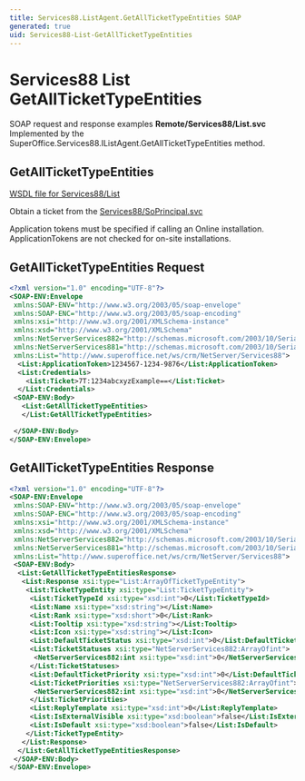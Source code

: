 ```yaml
---
title: Services88.ListAgent.GetAllTicketTypeEntities SOAP
generated: true
uid: Services88-List-GetAllTicketTypeEntities
---
```


# Services88 List GetAllTicketTypeEntities

SOAP request and response examples **Remote/Services88/List.svc**
Implemented by the <see cref="M:SuperOffice.Services88.IListAgent.GetAllTicketTypeEntities">SuperOffice.Services88.IListAgent.GetAllTicketTypeEntities</see> method.

## GetAllTicketTypeEntities





[WSDL file for Services88/List](../Services88-List.md)

Obtain a ticket from the [Services88/SoPrincipal.svc](../SoPrincipal/index.md)

Application tokens must be specified if calling an Online installation. ApplicationTokens are not checked for on-site installations.

## GetAllTicketTypeEntities Request

```xml
<?xml version="1.0" encoding="UTF-8"?>
<SOAP-ENV:Envelope
 xmlns:SOAP-ENV="http://www.w3.org/2003/05/soap-envelope"
 xmlns:SOAP-ENC="http://www.w3.org/2003/05/soap-encoding"
 xmlns:xsi="http://www.w3.org/2001/XMLSchema-instance"
 xmlns:xsd="http://www.w3.org/2001/XMLSchema"
 xmlns:NetServerServices882="http://schemas.microsoft.com/2003/10/Serialization/Arrays"
 xmlns:NetServerServices881="http://schemas.microsoft.com/2003/10/Serialization/"
 xmlns:List="http://www.superoffice.net/ws/crm/NetServer/Services88">
  <List:ApplicationToken>1234567-1234-9876</List:ApplicationToken>
  <List:Credentials>
    <List:Ticket>7T:1234abcxyzExample==</List:Ticket>
  </List:Credentials>
 <SOAP-ENV:Body>
   <List:GetAllTicketTypeEntities>
   </List:GetAllTicketTypeEntities>

 </SOAP-ENV:Body>
</SOAP-ENV:Envelope>

```


## GetAllTicketTypeEntities Response

```xml
<?xml version="1.0" encoding="UTF-8"?>
<SOAP-ENV:Envelope
 xmlns:SOAP-ENV="http://www.w3.org/2003/05/soap-envelope"
 xmlns:SOAP-ENC="http://www.w3.org/2003/05/soap-encoding"
 xmlns:xsi="http://www.w3.org/2001/XMLSchema-instance"
 xmlns:xsd="http://www.w3.org/2001/XMLSchema"
 xmlns:NetServerServices882="http://schemas.microsoft.com/2003/10/Serialization/Arrays"
 xmlns:NetServerServices881="http://schemas.microsoft.com/2003/10/Serialization/"
 xmlns:List="http://www.superoffice.net/ws/crm/NetServer/Services88">
 <SOAP-ENV:Body>
  <List:GetAllTicketTypeEntitiesResponse>
   <List:Response xsi:type="List:ArrayOfTicketTypeEntity">
    <List:TicketTypeEntity xsi:type="List:TicketTypeEntity">
     <List:TicketTypeId xsi:type="xsd:int">0</List:TicketTypeId>
     <List:Name xsi:type="xsd:string"></List:Name>
     <List:Rank xsi:type="xsd:short">0</List:Rank>
     <List:Tooltip xsi:type="xsd:string"></List:Tooltip>
     <List:Icon xsi:type="xsd:string"></List:Icon>
     <List:DefaultTicketStatus xsi:type="xsd:int">0</List:DefaultTicketStatus>
     <List:TicketStatuses xsi:type="NetServerServices882:ArrayOfint">
      <NetServerServices882:int xsi:type="xsd:int">0</NetServerServices882:int>
     </List:TicketStatuses>
     <List:DefaultTicketPriority xsi:type="xsd:int">0</List:DefaultTicketPriority>
     <List:TicketPriorities xsi:type="NetServerServices882:ArrayOfint">
      <NetServerServices882:int xsi:type="xsd:int">0</NetServerServices882:int>
     </List:TicketPriorities>
     <List:ReplyTemplate xsi:type="xsd:int">0</List:ReplyTemplate>
     <List:IsExternalVisible xsi:type="xsd:boolean">false</List:IsExternalVisible>
     <List:IsDefault xsi:type="xsd:boolean">false</List:IsDefault>
    </List:TicketTypeEntity>
   </List:Response>
  </List:GetAllTicketTypeEntitiesResponse>
 </SOAP-ENV:Body>
</SOAP-ENV:Envelope>

```

